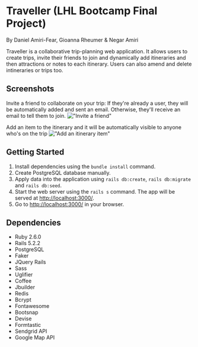 Traveller (LHL Bootcamp Final Project)
================================
By Daniel Amiri-Fear, Gioanna Rheumer & Negar Amiri

Traveller is a collaborative trip-planning web application. It allows users to create trips, invite their friends to join and dynamically add itineraries and then attractions or notes to each itinerary. Users can also amend and delete intineraries or trips too.

## Screenshots
Invite a friend to collaborate on your trip:
If they're already a user, they will be automatically added and sent an email. Otherwise, they'll receive an email to tell them to join.
!["Invite a friend"](https://github.com/ratofkryll/tripper/blob/master/public/invite-friend.gif?raw=true)

Add an item to the itinerary and it will be automatically visible to anyone who's on the trip
!["Add an itinerary item"](https://github.com/ratofkryll/tripper/blob/master/public/add-item-to-trip.gif?raw=true)

## Getting Started

1. Install dependencies using the `bundle install` command.
2. Create PostgreSQL database manually.
3. Apply data into the application using `rails db:create`, `rails db:migrate` and `rails db:seed`.
4. Start the web server using the `rails s` command. The app will be served at <http://localhost:3000/>.
5. Go to <http://localhost:3000/> in your browser.

## Dependencies
  * Ruby 2.6.0
  * Rails 5.2.2
  * PostgreSQL
  * Faker
  * JQuery Rails
  * Sass
  * Uglifier
  * Coffee
  * Jbuilder
  * Redis
  * Bcrypt
  * Fontawesome
  * Bootsnap
  * Devise
  * Formtastic
  * Sendgrid API
  * Google Map API
